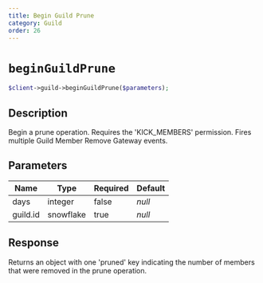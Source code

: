```yaml
---
title: Begin Guild Prune
category: Guild
order: 26
---
```


# `beginGuildPrune`

```php
$client->guild->beginGuildPrune($parameters);
```

## Description

Begin a prune operation. Requires the &#039;KICK_MEMBERS&#039; permission.  Fires multiple Guild Member Remove Gateway events.

## Parameters


Name | Type | Required | Default
--- | --- | --- | ---
days | integer | false | *null*
guild.id | snowflake | true | *null*

## Response

Returns an object with one &#039;pruned&#039; key indicating the number of members that were removed in the prune operation.

